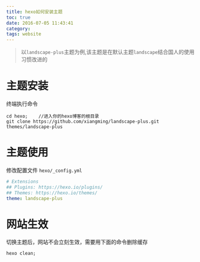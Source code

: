 ```yaml
---
title: hexo如何安装主题
toc: true
date: 2016-07-05 11:43:41
category: 
tags: website
---
```


>以`landscape-plus`主题为例,该主题是在默认主题`landscape`结合国人的使用习惯改进的

# 主题安装

终端执行命令
``` shell
cd hexo;    //进入你的hexo博客的根目录
git clone https://github.com/xiangming/landscape-plus.git themes/landscape-plus
```

<!--more-->

# 主题使用

修改配置文件 `hexo/_config.yml`

``` yml
# Extensions
## Plugins: https://hexo.io/plugins/
## Themes: https://hexo.io/themes/
theme: landscape-plus
```


# 网站生效

切换主题后，网站不会立刻生效，需要用下面的命令删除缓存

``` shell
hexo clean;
```
